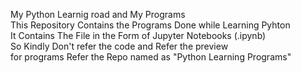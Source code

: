 My Python Learnig road and My Programs
<br>
This Repository Contains the Programs Done while Learning Pyhton
<br>
It Contains The File in the Form of Jupyter Notebooks (.ipynb)
<br>
So Kindly Don't refer the code and Refer the preview 
<br>
for programs Refer the Repo named as "Python Learning Programs"
